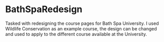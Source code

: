 # BathSpaRedesign

Tasked with redesigning the course pages for Bath Spa University. 
I used Wildlife Conservation as an example course, the design can be changed and used to apply to the different course available at the University.
